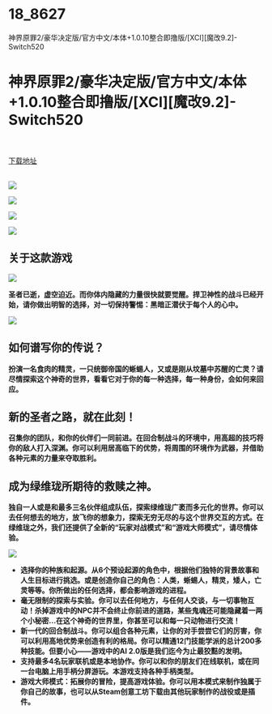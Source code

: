 # 18_8627
神界原罪2/豪华决定版/官方中文/本体+1.0.10整合即撸版/[XCI][魔改9.2]-Switch520
# 神界原罪2/豪华决定版/官方中文/本体+1.0.10整合即撸版/[XCI][魔改9.2]-Switch520
 <br/></br>
[下载地址](https://www.switch520.cc/article/8627 "下载地址")
<br/></br>

<p><strong><img src="https://www.switch520.cc/muke_img/upload_art_editor_20201228-1_8c37a6f00dce8e7444379a97ddb94b5a.jpg"></strong></p>
<p><strong><img src="https://www.switch520.cc/muke_img/upload_art_editor_20201228-1_39e08c41f756dcf5117c208feae6a71f.jpg"></strong></p>
<p><strong><img src="https://www.switch520.cc/muke_img/upload_art_editor_20201228-1_2397ed4232e06d7efe133fb6734543ae.jpg"></strong></p>
<p><strong><img src="https://www.switch520.cc/muke_img/upload_art_editor_20201228-1_9575451bd3078a1feb0768be2d87ce1c.jpg"></strong></p>
<h2><strong>关于这款游戏</strong></h2>
<p><strong><img src="https://steamcdn-a.akamaihd.net/steam/apps/435150/extras/Steam-Info-Banner.jpg?t=1592914193"></strong></p>
<p><strong>圣者已逝，虚空迫近。而你体内隐藏的力量很快就要觉醒。捍卫神性的战斗已经开始，请你做出明智的选择，对一切保持警惕：黑暗正潜伏于每个人的心中。</strong></p>
<p><strong><img src="https://steamcdn-a.akamaihd.net/steam/apps/435150/extras/SteamGif-Titlev3,2_GyP-(CN).png?t=1592914193"></strong></p>
<h2><strong>如何谱写你的传说？</strong></h2>
<p><strong>扮演一名食肉的精灵，一只统御帝国的蜥蜴人，又或是刚从坟墓中苏醒的亡灵？请尽情探索这个神奇的世界，看看它对于你的每一种选择，每一种身份，会如何来回应。</strong></p>
<h2><strong>新的圣者之路，就在此刻！</strong></h2>
<p><strong>召集你的团队，和你的伙伴们一同前进。在回合制战斗的环境中，用高超的技巧将你的敌人打入深渊。你可以利用居高临下的优势，将周围的环境作为武器，并借助各种元素的力量来夺取胜利。</strong></p>
<h2><strong>成为绿维珑所期待的救赎之神。</strong></h2>
<p><strong>独自一人或是和最多三名伙伴组成队伍，探索绿维珑广袤而多元化的世界。你可以去任何想去的地方，放飞你的想象力，探索无穷无尽的与这个世界交互的方式。在绿维珑之外，我们还提供了全新的“玩家对战模式”和“游戏大师模式”，请尽情体验。</strong></p>
<p><strong><img src="https://steamcdn-a.akamaihd.net/steam/apps/435150/extras/SteamGif-Titlev3,1_BecomeDivine-(CN).png?t=1592914193"></strong></p>
<ul>
<li><strong>选择你的种族和起源。从6个预设起源的角色中，根据他们独特的背景故事和人生目标进行挑选。或是创造你自己的角色：人类，蜥蜴人，精灵，矮人，亡灵等等。你所做出的任何选择，都会影响游戏的进程。</strong></li>
<li><strong>毫无限制的探索与实验。你可以去任何地方，与任何人交谈，与一切事物互动！杀掉游戏中的NPC并不会终止你前进的道路，某些鬼魂还可能隐藏着一两个小秘密…在这个神奇的世界里，你甚至可以和每一只动物进行交流！</strong></li>
<li><strong>新一代的回合制战斗。你可以组合各种元素，让你的对手尝尝它们的厉害，你可以利用高地优势来创造有利的格局。你可以精通12门技能学派的总计200多种技能。但要小心——游戏中的AI 2.0版是我们迄今为止最狡黠的发明。</strong></li>
<li><strong>支持最多4名玩家联机或是本地协作。你可以和你的朋友们在线联机，或在同一台电脑上用手柄分屏游玩。本游戏支持各种手柄类型。</strong></li>
<li><strong>游戏大师模式：拓展你的冒险，提高游戏体验。你可以用本模式来制作独属于你自己的故事，也可以从Steam创意工坊下载由其他玩家制作的战役或是插件。</strong></li>
</ul>
